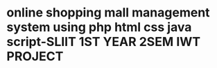 # online shopping mall management system using php html css java script-SLIIT 1ST YEAR 2SEM IWT PROJECT
 
